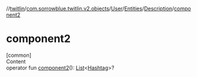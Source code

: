 //[twitlin](../../../../index.md)/[com.sorrowblue.twitlin.v2.objects](../../../index.md)/[User](../../index.md)/[Entities](../index.md)/[Description](index.md)/[component2](component2.md)



# component2  
[common]  
Content  
operator fun [component2](component2.md)(): [List](https://kotlinlang.org/api/latest/jvm/stdlib/kotlin.collections/-list/index.html)<[Hashtag](../../../-hashtag/index.md)>?  



